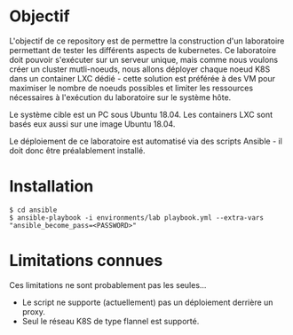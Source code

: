 # Objectif

L'objectif de ce repository est de permettre la construction d'un laboratoire permettant de tester les différents aspects de kubernetes.
Ce laboratoire doit pouvoir s'exécuter sur un serveur unique, mais comme nous voulons créer un cluster mutli-noeuds, nous allons déployer chaque noeud K8S dans un container LXC dédié - cette solution est préférée à des VM pour maximiser le nombre de noeuds possibles et limiter les ressources nécessaires à l'exécution du laboratoire sur le système hôte. 

Le système cible est un PC sous Ubuntu 18.04. Les containers LXC sont basés eux aussi sur une image Ubuntu 18.04.

Le déploiement de ce laboratoire est automatisé via des scripts Ansible - il doit donc être préalablement installé.

# Installation 

```
$ cd ansible
$ ansible-playbook -i environments/lab playbook.yml --extra-vars "ansible_become_pass=<PASSWORD>"
```

# Limitations connues

Ces limitations ne sont probablement pas les seules...

- Le script ne supporte (actuellement) pas un déploiement derrière un proxy.
- Seul le réseau K8S de type flannel est supporté.
 
